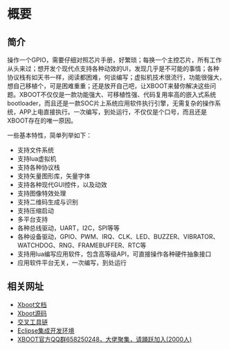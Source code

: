 # 概要 <!-- {docsify-ignore} -->

## 简介

操作一个GPIO，需要仔细对照芯片手册，好繁琐；每换一个主控芯片，所有工作从头来过；想开发个现代点支持各种动效的UI，发现几乎是不可能的事情；各种协议栈有如天书一样，阅读都困难，何谈编写；虚拟机技术很流行，功能很强大，想自己移植个，可是困难重重；还是放开自己吧，让XBOOT来替你解决这些问题。XBOOT不仅仅是一款功能强大、可移植性强、代码复用率高的嵌入式系统bootloader，而且还是一款SOC片上系统应用软件执行引擎，无需复杂的操作系统，APP上电直接执行。一次编写，到处运行，不仅仅是个口号，而且还是XBOOT存在的唯一原因。

一些基本特性，简单列举如下：
* 支持文件系统
* 支持lua虚拟机
* 支持各种协议栈
* 支持矢量图形库，矢量字体
* 支持各种现代GUI控件，以及动效
* 支持图像特效处理
* 支持二维码生成与识别
* 支持压缩启动
* 多平台支持
* 各种总线驱动，UART，I2C，SPI等等
* 各种设备驱动，GPIO、PWM、IRQ、CLK、LED、BUZZER、VIBRATOR、WATCHDOG、RNG、FRAMEBUFFER、RTC等
* 支持用lua编写应用软件，包含高等级API，可直接操作各种硬件抽象接口
* 应用软件平台无关，一次编写，到处运行

## 相关网址

* [Xboot文档](https://xboot.github.io/xboot)
* [Xboot源码](https://github.com/xboot/xboot)
* [交叉工具链](http://pan.baidu.com/s/1dDtssIt)
* [Eclipse集成开发环境](http://pan.baidu.com/s/1i3ImG0d)
* [XBOOT官方QQ群658250248，大佬聚集，请踊跃加入(2000人)](https://jq.qq.com/?_wv=1027&k=5BOkXYO)

